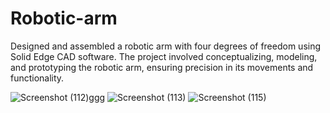# Robotic-arm
Designed and assembled a robotic arm with four degrees of freedom using Solid Edge CAD software. The project involved conceptualizing, modeling, and prototyping the robotic arm, ensuring precision in its movements and functionality.

![Screenshot (112)ggg](https://github.com/Tejashundre/Robotic-arm/assets/118108816/d576bfea-6394-4c96-8ce8-5145822185bc)
![Screenshot (113)](https://github.com/Tejashundre/Robotic-arm/assets/118108816/386a089a-2372-4f8d-9f12-8fbbb0aead41)
![Screenshot (115)](https://github.com/Tejashundre/Robotic-arm/assets/118108816/94383012-4642-4ffd-a31f-87a35d1f74f3)
